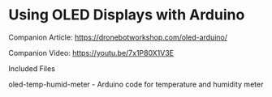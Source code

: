 # Using OLED Displays with Arduino
 
Companion Article: https://dronebotworkshop.com/oled-arduino/

Companion Video: https://youtu.be/7x1P80X1V3E

Included Files

oled-temp-humid-meter - Arduino code for temperature and humidity meter
